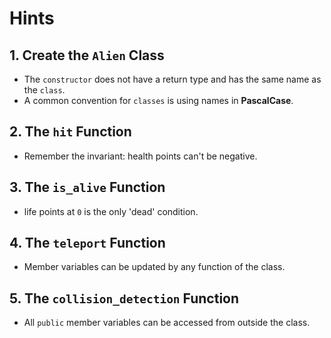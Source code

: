 # Hints

## 1. Create the `Alien` Class

- The `constructor` does not have a return type and has the same name as the `class`.
- A common convention for `classes` is using names in __PascalCase__.

## 2. The `hit` Function

- Remember the invariant: health points can't be negative.

## 3. The `is_alive` Function

- life points at `0` is the only 'dead' condition.

## 4. The `teleport` Function

- Member variables can be updated by any function of the class.

## 5. The `collision_detection` Function

- All `public` member variables can be accessed from outside the class.
